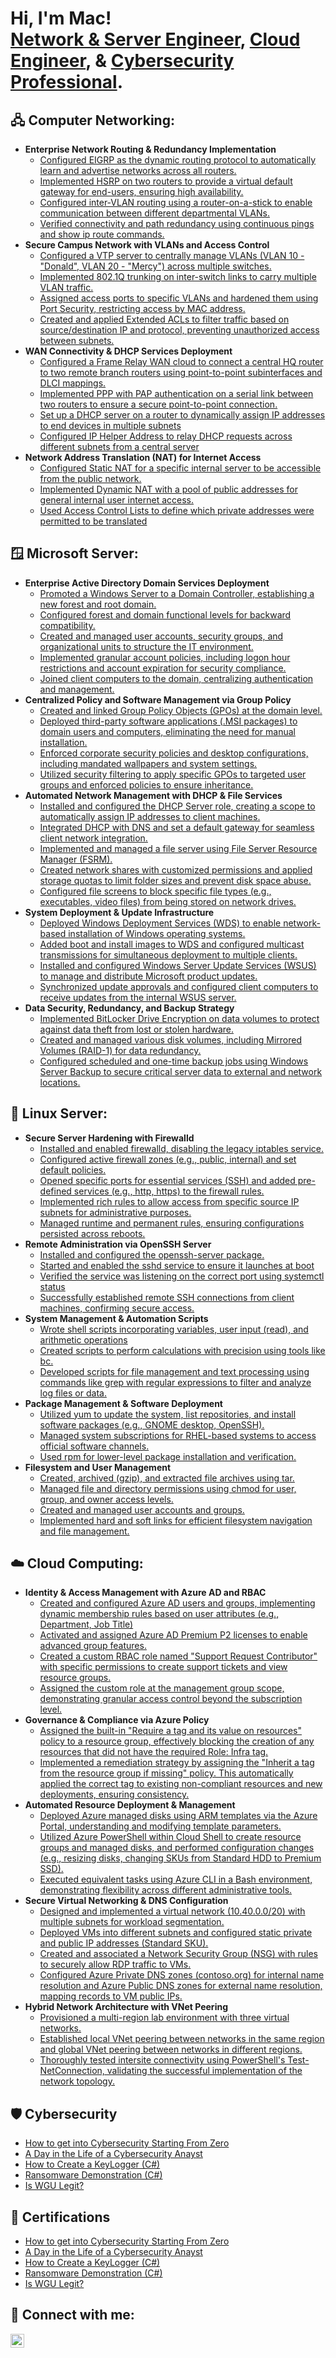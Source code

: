 <h1>Hi, I'm Mac! <br/><a href="https://www.linkedin.com/in/macdonald-oguama/">Network & Server Engineer</a>, <a href="https://www.linkedin.com/in/macdonald-oguama/">Cloud Engineer</a>, & <a href="https://www.linkedin.com/in/macdonald-oguama/">Cybersecurity Professional</a>.</h1>

<h2> 🖧 Computer Networking:</h2>

- <b>Enterprise Network Routing & Redundancy Implementation</b>
  - [Configured EIGRP as the dynamic routing protocol to automatically learn and advertise networks across all routers.](https://github.com/joshmadakor1/Algorithms-Practice)
  - [Implemented HSRP on two routers to provide a virtual default gateway for end-users, ensuring high availability.](https://github.com/joshmadakor1/Algorithms-Practice)
  - [Configured inter-VLAN routing using a router-on-a-stick to enable communication between different departmental VLANs.](https://github.com/joshmadakor1/Algorithms-Practice)
  - [Verified connectivity and path redundancy using continuous pings and show ip route commands.](https://github.com/joshmadakor1/Algorithms-Practice)
- <b>Secure Campus Network with VLANs and Access Control</b>
  - [Configured a VTP server to centrally manage VLANs (VLAN 10 - "Donald", VLAN 20 - "Mercy") across multiple switches.](https://github.com/joshmadakor1/4chan-Image-Analysis-Middleware-C964)
  - [Implemented 802.1Q trunking on inter-switch links to carry multiple VLAN traffic.](https://github.com/joshmadakor1/4chan-Image-Analysis-Middleware-C964)
  - [Assigned access ports to specific VLANs and hardened them using Port Security, restricting access by MAC address.](https://github.com/joshmadakor1/4chan-Image-Analysis-Middleware-C964)
  - [Created and applied Extended ACLs to filter traffic based on source/destination IP and protocol, preventing unauthorized access between subnets.](https://github.com/joshmadakor1/4chan-Image-Analysis-Middleware-C964) 
- <b>WAN Connectivity & DHCP Services Deployment</b>
  - [Configured a Frame Relay WAN cloud to connect a central HQ router to two remote branch routers using point-to-point subinterfaces and DLCI mappings.](https://github.com/joshmadakor1/Sentinel-Lab)
  - [Implemented PPP with PAP authentication on a serial link between two routers to ensure a secure point-to-point connection.](https://github.com/joshmadakor1/Jwipe.PowerShell)
  - [Set up a DHCP server on a router to dynamically assign IP addresses to end devices in multiple subnets](https://github.com/joshmadakor1/AD_PS)
  - [Configured IP Helper Address to relay DHCP requests across different subnets from a central server](https://github.com/joshmadakor1/PowerShell-Integrity-FIM)
- <b>Network Address Translation (NAT) for Internet Access</b>
  - [Configured Static NAT for a specific internal server to be accessible from the public network.](https://github.com/joshmadakor1/EncrypterPOC)
  - [Implemented Dynamic NAT with a pool of public addresses for general internal user internet access.](https://github.com/joshmadakor1/DecrypterPOC)
  - [Used Access Control Lists to define which private addresses were permitted to be translated](https://github.com/joshmadakor1/Key-Logger-With-Email)
    

<h2> 🪟 Microsoft Server:</h2>

- <b>Enterprise Active Directory Domain Services Deployment</b>
  - [Promoted a Windows Server to a Domain Controller, establishing a new forest and root domain.](https://github.com/joshmadakor1/Algorithms-Practice)
  - [Configured forest and domain functional levels for backward compatibility.](https://github.com/joshmadakor1/Algorithms-Practice)
  - [Created and managed user accounts, security groups, and organizational units to structure the IT environment.](https://github.com/joshmadakor1/Algorithms-Practice)
  - [Implemented granular account policies, including logon hour restrictions and account expiration for security compliance.](https://github.com/joshmadakor1/Algorithms-Practice)
  - [Joined client computers to the domain, centralizing authentication and management.](https://github.com/joshmadakor1/Algorithms-Practice)
- <b>Centralized Policy and Software Management via Group Policy</b>
  - [Created and linked Group Policy Objects (GPOs) at the domain level.](https://github.com/joshmadakor1/4chan-Image-Analysis-Middleware-C964)
  - [Deployed third-party software applications (.MSI packages) to domain users and computers, eliminating the need for manual installation.](https://github.com/joshmadakor1/4chan-Image-Analysis-Middleware-C964)
  - [Enforced corporate security policies and desktop configurations, including mandated wallpapers and system settings.](https://github.com/joshmadakor1/4chan-Image-Analysis-Middleware-C964)
  - [Utilized security filtering to apply specific GPOs to targeted user groups and enforced policies to ensure inheritance.](https://github.com/joshmadakor1/4chan-Image-Analysis-Middleware-C964)
- <b>Automated Network Management with DHCP & File Services</b>
  - [Installed and configured the DHCP Server role, creating a scope to automatically assign IP addresses to client machines.](https://github.com/joshmadakor1/Sentinel-Lab)
  - [Integrated DHCP with DNS and set a default gateway for seamless client network integration.](https://github.com/joshmadakor1/Jwipe.PowerShell)
  - [Implemented and managed a file server using File Server Resource Manager (FSRM).](https://github.com/joshmadakor1/AD_PS)
  - [Created network shares with customized permissions and applied storage quotas to limit folder sizes and prevent disk space abuse.](https://github.com/joshmadakor1/PowerShell-Integrity-FIM)
  - [Configured file screens to block specific file types (e.g., executables, video files) from being stored on network drives.](https://github.com/joshmadakor1/PowerShell-Integrity-FIM)
- <b>System Deployment & Update Infrastructure</b>
  - [Deployed Windows Deployment Services (WDS) to enable network-based installation of Windows operating systems.](https://github.com/joshmadakor1/EncrypterPOC)
  - [Added boot and install images to WDS and configured multicast transmissions for simultaneous deployment to multiple clients.](https://github.com/joshmadakor1/DecrypterPOC)
  - [Installed and configured Windows Server Update Services (WSUS) to manage and distribute Microsoft product updates.](https://github.com/joshmadakor1/Key-Logger-With-Email)
  - [Synchronized update approvals and configured client computers to receive updates from the internal WSUS server.](https://github.com/joshmadakor1/Key-Logger-With-Email)
- <b>Data Security, Redundancy, and Backup Strategy</b>
  - [Implemented BitLocker Drive Encryption on data volumes to protect against data theft from lost or stolen hardware.](https://github.com/joshmadakor1/Package-Delivery-Pathfinding-Algorithm)
  - [Created and managed various disk volumes, including Mirrored Volumes (RAID-1) for data redundancy.](https://github.com/joshmadakor1/Package-Delivery-Pathfinding-Algorithm)
  - [Configured scheduled and one-time backup jobs using Windows Server Backup to secure critical server data to external and network locations.](https://github.com/joshmadakor1/Package-Delivery-Pathfinding-Algorithm)




<h2> 🐧 Linux Server:</h2>

- <b>Secure Server Hardening with Firewalld</b>
  - [Installed and enabled firewalld, disabling the legacy iptables service.](https://github.com/joshmadakor1/Algorithms-Practice)
  - [Configured active firewall zones (e.g., public, internal) and set default policies.](https://github.com/joshmadakor1/Algorithms-Practice)
  - [Opened specific ports for essential services (SSH) and added pre-defined services (e.g., http, https) to the firewall rules.](https://github.com/joshmadakor1/Algorithms-Practice)
  - [Implemented rich rules to allow access from specific source IP subnets for administrative purposes.](https://github.com/joshmadakor1/Algorithms-Practice)
  - [Managed runtime and permanent rules, ensuring configurations persisted across reboots.](https://github.com/joshmadakor1/Algorithms-Practice)
- <b>Remote Administration via OpenSSH Server</b>
  - [Installed and configured the openssh-server package.](https://github.com/joshmadakor1/4chan-Image-Analysis-Middleware-C964)
  - [Started and enabled the sshd service to ensure it launches at boot](https://github.com/joshmadakor1/4chan-Image-Analysis-Middleware-C964)
  - [Verified the service was listening on the correct port using systemctl status](https://github.com/joshmadakor1/4chan-Image-Analysis-Middleware-C964)
  - [Successfully established remote SSH connections from client machines, confirming secure access.](https://github.com/joshmadakor1/4chan-Image-Analysis-Middleware-C964)
- <b>System Management & Automation Scripts</b>
  - [Wrote shell scripts incorporating variables, user input (read), and arithmetic operations](https://github.com/joshmadakor1/Sentinel-Lab)
  - [Created scripts to perform calculations with precision using tools like bc.](https://github.com/joshmadakor1/Jwipe.PowerShell)
  - [Developed scripts for file management and text processing using commands like grep with regular expressions to filter and analyze log files or data.](https://github.com/joshmadakor1/AD_PS)
- <b>Package Management & Software Deployment</b>
  - [Utilized yum to update the system, list repositories, and install software packages (e.g., GNOME desktop, OpenSSH).](https://github.com/joshmadakor1/EncrypterPOC)
  - [Managed system subscriptions for RHEL-based systems to access official software channels.](https://github.com/joshmadakor1/DecrypterPOC)
  - [Used rpm for lower-level package installation and verification.](https://github.com/joshmadakor1/Key-Logger-With-Email)
- <b>Filesystem and User Management</b>
  - [Created, archived (gzip), and extracted file archives using tar.](https://github.com/joshmadakor1/Package-Delivery-Pathfinding-Algorithm)
  - [Managed file and directory permissions using chmod for user, group, and owner access levels.](https://github.com/joshmadakor1/Package-Delivery-Pathfinding-Algorithm)
  - [Created and managed user accounts and groups.](https://github.com/joshmadakor1/Package-Delivery-Pathfinding-Algorithm)
  - [Implemented hard and soft links for efficient filesystem navigation and file management.](https://github.com/joshmadakor1/Package-Delivery-Pathfinding-Algorithm)
    

<h2> ☁️ Cloud Computing:</h2>

- <b>Identity & Access Management with Azure AD and RBAC</b>
  - [Created and configured Azure AD users and groups, implementing dynamic membership rules based on user attributes (e.g., Department, Job Title)](https://github.com/joshmadakor1/Algorithms-Practice)
  - [Activated and assigned Azure AD Premium P2 licenses to enable advanced group features.](https://github.com/joshmadakor1/Algorithms-Practice)
  - [Created a custom RBAC role named "Support Request Contributor" with specific permissions to create support tickets and view resource groups.](https://github.com/joshmadakor1/Algorithms-Practice)
  - [Assigned the custom role at the management group scope, demonstrating granular access control beyond the subscription level.](https://github.com/joshmadakor1/Algorithms-Practice)
- <b>Governance & Compliance via Azure Policy</b>
  - [Assigned the built-in "Require a tag and its value on resources" policy to a resource group, effectively blocking the creation of any resources that did not have the required Role: Infra tag.](https://github.com/joshmadakor1/4chan-Image-Analysis-Middleware-C964)
  - [Implemented a remediation strategy by assigning the "Inherit a tag from the resource group if missing" policy. This automatically applied the correct tag to existing non-compliant resources and new deployments, ensuring consistency.](https://github.com/joshmadakor1/4chan-Image-Analysis-Middleware-C964)
- <b>Automated Resource Deployment & Management</b>
  - [Deployed Azure managed disks using ARM templates via the Azure Portal, understanding and modifying template parameters.](https://github.com/joshmadakor1/Sentinel-Lab)
  - [Utilized Azure PowerShell within Cloud Shell to create resource groups and managed disks, and performed configuration changes (e.g., resizing disks, changing SKUs from Standard HDD to Premium SSD).](https://github.com/joshmadakor1/Jwipe.PowerShell)
  - [Executed equivalent tasks using Azure CLI in a Bash environment, demonstrating flexibility across different administrative tools.](https://github.com/joshmadakor1/AD_PS)
- <b>Secure Virtual Networking & DNS Configuration</b>
  - [Designed and implemented a virtual network (10.40.0.0/20) with multiple subnets for workload segmentation.](https://github.com/joshmadakor1/EncrypterPOC)
  - [Deployed VMs into different subnets and configured static private and public IP addresses (Standard SKU).](https://github.com/joshmadakor1/DecrypterPOC)
  - [Created and associated a Network Security Group (NSG) with rules to securely allow RDP traffic to VMs.](https://github.com/joshmadakor1/Key-Logger-With-Email)
  - [Configured Azure Private DNS zones (contoso.org) for internal name resolution and Azure Public DNS zones for external name resolution, mapping records to VM public IPs.](https://github.com/joshmadakor1/Key-Logger-With-Email)
- <b>Hybrid Network Architecture with VNet Peering</b>
  - [Provisioned a multi-region lab environment with three virtual networks.](https://github.com/joshmadakor1/Package-Delivery-Pathfinding-Algorithm)
  - [Established local VNet peering between networks in the same region and global VNet peering between networks in different regions.](https://github.com/joshmadakor1/Package-Delivery-Pathfinding-Algorithm)
  - [Thoroughly tested intersite connectivity using PowerShell's Test-NetConnection, validating the successful implementation of the network topology.](https://github.com/joshmadakor1/Package-Delivery-Pathfinding-Algorithm)

<h2>🛡️ Cybersecurity</h2>

- [How to get into Cybersecurity Starting From Zero](https://www.youtube.com/watch?v=a83ASGn_V_s)
- [A Day in the Life of a Cybersecurity Anayst](https://www.youtube.com/watch?v=uHy3oM7NnoU)
- [How to Create a KeyLogger (C#)](https://www.youtube.com/watch?v=N-L9hklSlNk)
- [Ransomware Demonstration (C#)](https://www.youtube.com/watch?v=OfvdQeh79s0)
- [Is WGU Legit?](https://www.youtube.com/watch?v=E2MwRWxDBkA)

<h2>📜 Certifications</h2>

- [How to get into Cybersecurity Starting From Zero](https://www.youtube.com/watch?v=a83ASGn_V_s)
- [A Day in the Life of a Cybersecurity Anayst](https://www.youtube.com/watch?v=uHy3oM7NnoU)
- [How to Create a KeyLogger (C#)](https://www.youtube.com/watch?v=N-L9hklSlNk)
- [Ransomware Demonstration (C#)](https://www.youtube.com/watch?v=OfvdQeh79s0)
- [Is WGU Legit?](https://www.youtube.com/watch?v=E2MwRWxDBkA)
  

<h2> 🤳 Connect with me:</h2>

[<img align="left" alt="oguamamacdonald | LinkedIn" width="22px" src="https://cdn.jsdelivr.net/npm/simple-icons@v3/icons/linkedin.svg" />][linkedin]



[linkedin]: https://www.linkedin.com/in/macdonald-oguama


